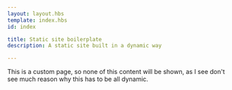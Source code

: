 ```yaml
---
layout: layout.hbs
template: index.hbs
id: index

title: Static site boilerplate
description: A static site built in a dynamic way

---
```


This is a custom page, so none of this content will be shown, as I see don't see much reason why this has to be all dynamic.